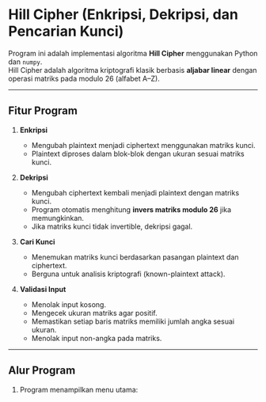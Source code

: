 # Hill Cipher (Enkripsi, Dekripsi, dan Pencarian Kunci)

Program ini adalah implementasi algoritma **Hill Cipher** menggunakan Python dan `numpy`.  
Hill Cipher adalah algoritma kriptografi klasik berbasis **aljabar linear** dengan operasi matriks pada modulo 26 (alfabet A–Z).  

---

## Fitur Program
1. **Enkripsi**  
   - Mengubah plaintext menjadi ciphertext menggunakan matriks kunci.  
   - Plaintext diproses dalam blok-blok dengan ukuran sesuai matriks kunci.  

2. **Dekripsi**  
   - Mengubah ciphertext kembali menjadi plaintext dengan matriks kunci.  
   - Program otomatis menghitung **invers matriks modulo 26** jika memungkinkan.  
   - Jika matriks kunci tidak invertible, dekripsi gagal.  

3. **Cari Kunci**  
   - Menemukan matriks kunci berdasarkan pasangan plaintext dan ciphertext.  
   - Berguna untuk analisis kriptografi (known-plaintext attack).  

4. **Validasi Input**  
   - Menolak input kosong.  
   - Mengecek ukuran matriks agar positif.  
   - Memastikan setiap baris matriks memiliki jumlah angka sesuai ukuran.  
   - Menolak input non-angka pada matriks.  

---

## Alur Program
1. Program menampilkan menu utama:
